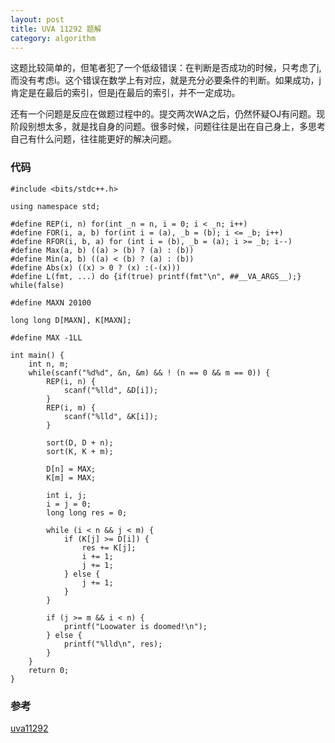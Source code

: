 ```yaml
---
layout: post
title: UVA 11292 题解
category: algorithm 
---
```


这题比较简单的，但笔者犯了一个低级错误：在判断是否成功的时候，只考虑了j,而没有考虑i。这个错误在数学上有对应，就是充分必要条件的判断。如果成功，j肯定是在最后的索引，但是j在最后的索引，并不一定成功。

还有一个问题是反应在做题过程中的。提交两次WA之后，仍然怀疑OJ有问题。现阶段别想太多，就是找自身的问题。很多时候，问题往往是出在自己身上，多思考自己有什么问题，往往能更好的解决问题。

### 代码
```
#include <bits/stdc++.h>

using namespace std;

#define REP(i, n) for(int _n = n, i = 0; i < _n; i++)
#define FOR(i, a, b) for(int i = (a), _b = (b); i <= _b; i++)
#define RFOR(i, b, a) for (int i = (b), _b = (a); i >= _b; i--)
#define Max(a, b) ((a) > (b) ? (a) : (b))
#define Min(a, b) ((a) < (b) ? (a) : (b))
#define Abs(x) ((x) > 0 ? (x) :(-(x)))
#define L(fmt, ...) do {if(true) printf(fmt"\n", ##__VA_ARGS__);} while(false)

#define MAXN 20100

long long D[MAXN], K[MAXN];

#define MAX -1LL

int main() {
    int n, m;
    while(scanf("%d%d", &n, &m) && ! (n == 0 && m == 0)) {
        REP(i, n) {
            scanf("%lld", &D[i]);
        }
        REP(i, m) {
            scanf("%lld", &K[i]);
        }

        sort(D, D + n);
        sort(K, K + m);

        D[n] = MAX;
        K[m] = MAX;

        int i, j;
        i = j = 0;
        long long res = 0;

        while (i < n && j < m) {
            if (K[j] >= D[i]) {
                res += K[j];
                i += 1;
                j += 1;
            } else {
                j += 1;
            }
        }

        if (j >= m && i < n) {
            printf("Loowater is doomed!\n");
        } else {
            printf("%lld\n", res);
        }
    }
    return 0;
}
```


### 参考
[uva11292](https://uva.onlinejudge.org/index.php?option=com_onlinejudge&Itemid=8&page=show_problem&problem=2267)
